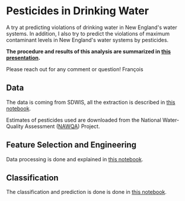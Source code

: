 # Pesticides in Drinking Water

A try at predicting violations of drinking water in New England's water systems. In addition, I also try to predict the violations of maximum contaminant levels in New England's water systems by pesticides.  

**The procedure and results of this analysis are summarized in [this presentation](https://docs.google.com/presentation/d/1_BFCSApEwgKDsnK_6E4I5ZDO8wfYpLv-QmWbZlTdxt4/edit?usp=sharing).**

Please reach out for any comment or question!
François


## Data

The data is coming from SDWIS, all the extraction is described in [this notebook](https://github.com/de-la-viz/pesticides_in_drinking_water/blob/master/code/Data_Extraction.ipynb).

Estimates of pesticides used are downloaded from the National Water-Quality Assessment ([NAWQA](https://water.usgs.gov/nawqa/pnsp/usage/maps/county-level/)) Project.

## Feature Selection and Engineering

Data processing is done and explained in [this notebook](https://github.com/de-la-viz/pesticides_in_drinking_water/blob/master/code/Data_Processing_and_Feature_Engineering.ipynb).

## Classification

The classification and prediction is done is done in [this notebook](https://github.com/de-la-viz/pesticides_in_drinking_water/blob/master/code/Classification.ipynb).

